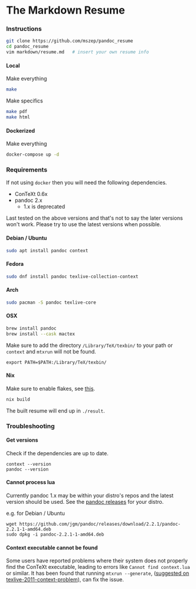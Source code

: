 The Markdown Resume
===================

### Instructions

```bash
git clone https://github.com/mszep/pandoc_resume
cd pandoc_resume
vim markdown/resume.md   # insert your own resume info
```

#### Local

Make everything

```bash
make
```

Make specifics

```bash
make pdf
make html
```

#### Dockerized

Make everything

```bash
docker-compose up -d
```

### Requirements

If not using `docker` then you will need the following dependencies.

* ConTeXt 0.6x
* pandoc 2.x
    * 1.x is deprecated

Last tested on the above versions and that's not to say the later versions won't work. Please try to use the latest versions when possible.

#### Debian / Ubuntu

```bash
sudo apt install pandoc context
```

#### Fedora
```bash
sudo dnf install pandoc texlive-collection-context
```

#### Arch
```bash
sudo pacman -S pandoc texlive-core
```

#### OSX
```bash
brew install pandoc
brew install --cask mactex
```

Make sure to add the directory `/Library/TeX/texbin/` to your path or `context` and `mtxrun` will not be found.

```
export PATH=$PATH:/Library/TeX/texbin/
```

#### Nix

Make sure to enable flakes, see [this](https://nixos.wiki/wiki/Flakes).

```bash
nix build
```

The built resume will end up in `./result`.

### Troubleshooting

#### Get versions

Check if the dependencies are up to date.

```
context --version
pandoc --version
```

#### Cannot process lua
Currently pandoc 1.x may be within your distro's repos and the latest version should be used. See the
[pandoc releases](https://github.com/jgm/pandoc/releases) for your distro.

e.g. for Debian / Ubuntu
```
wget https://github.com/jgm/pandoc/releases/download/2.2.1/pandoc-2.2.1-1-amd64.deb
sudo dpkg -i pandoc-2.2.1-1-amd64.deb
```

#### Context executable cannot be found
Some users have reported problems where their system does not properly find the ConTeXt
executable, leading to errors like `Cannot find context.lua` or similar. It has been found
that running `mtxrun --generate`, ([suggested on texlive-2011-context-problem](
https://tex.stackexchange.com/questions/53892/texlive-2011-context-problem)), can fix the
issue.
